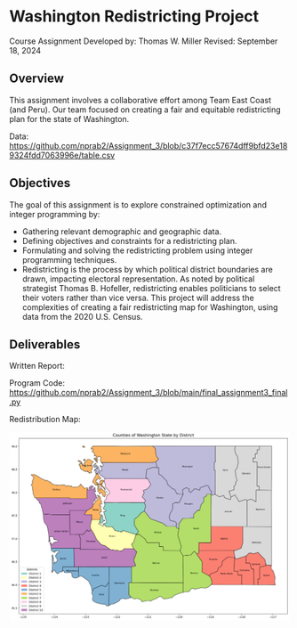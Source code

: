 # Washington Redistricting Project
Course Assignment
Developed by: Thomas W. Miller
Revised: September 18, 2024

## Overview
This assignment involves a collaborative effort among Team East Coast (and Peru). Our team focused on creating a fair and equitable redistricting plan for the state of Washington. 

Data: https://github.com/nprab2/Assignment_3/blob/c37f7ecc57674dff9bfd23e189324fdd7063996e/table.csv

## Objectives
The goal of this assignment is to explore constrained optimization and integer programming by:

- Gathering relevant demographic and geographic data.
- Defining objectives and constraints for a redistricting plan.
- Formulating and solving the redistricting problem using integer programming techniques.
- Redistricting is the process by which political district boundaries are drawn, impacting electoral representation. As noted by political strategist Thomas B. Hofeller, redistricting enables politicians to select their voters rather than vice versa. This project will address the complexities of creating a fair redistricting map for Washington, using data from the 2020 U.S. Census.

## Deliverables
Written Report: 

Program Code: https://github.com/nprab2/Assignment_3/blob/main/final_assignment3_final.py

Redistribution Map: 

![Redistribution of Counties by District](https://github.com/nprab2/Assignment_3/blob/0bee6ed0b66f6fa109525e8634cc9389580c5a35/Counties%20of%20Washington%20State%20by%20District.png)



